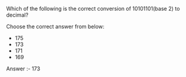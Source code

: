 Which of the following is the correct conversion of 10101101(base 2) to decimal?

Choose the correct answer from below:
* 175
* 173
* 171
* 169

Answer :- 173